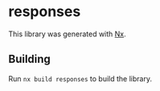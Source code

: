 # responses

This library was generated with [Nx](https://nx.dev).

## Building

Run `nx build responses` to build the library.
